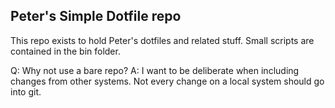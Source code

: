Peter's Simple Dotfile repo
-----
This repo exists to hold Peter's dotfiles and related stuff.
Small scripts are contained in the bin folder.

Q: Why not use a bare repo?
A: I want to be deliberate when including changes from other systems. Not every change on a local system should go into git.


